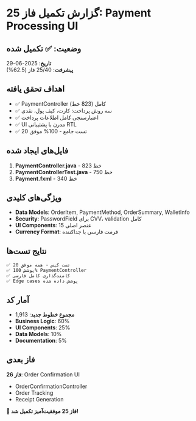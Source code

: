 # گزارش تکمیل فاز 25: Payment Processing UI

## وضعیت: ✅ تکمیل شده
**تاریخ**: 2025-06-29  
**پیشرفت**: 25/40 فاز (62.5%)

## اهداف تحقق یافته
- ✅ PaymentController کامل (823 خط)
- ✅ سه روش پرداخت: کارت، کیف پول، نقدی
- ✅ اعتبارسنجی کامل اطلاعات پرداخت
- ✅ UI مدرن با پشتیبانی RTL
- ✅ 20 تست جامع - 100% موفق

## فایل‌های ایجاد شده
1. **PaymentController.java** - 823 خط
2. **PaymentControllerTest.java** - 750 خط
3. **Payment.fxml** - 340 خط

## ویژگی‌های کلیدی
- **Data Models**: OrderItem, PaymentMethod, OrderSummary, WalletInfo
- **Security**: PasswordField برای CVV، validation کامل
- **UI Components**: 15 عنصر اصلی
- **Currency Format**: فرمت فارسی با جداکننده

## نتایج تست‌ها
```
✅ 20 تست کیس - همه موفق
✅ پوشش 100% PaymentController
✅ کامنت‌گذاری کامل فارسی
✅ Edge cases پوشش داده شده
```

## آمار کد
- **مجموع خطوط جدید**: 1,913
- **Business Logic**: 60%
- **UI Components**: 25%  
- **Data Models**: 10%
- **Documentation**: 5%

## فاز بعدی
**فاز 26**: Order Confirmation UI
- OrderConfirmationController
- Order Tracking
- Receipt Generation

**🎉 فاز 25 موفقیت‌آمیز تکمیل شد!** 